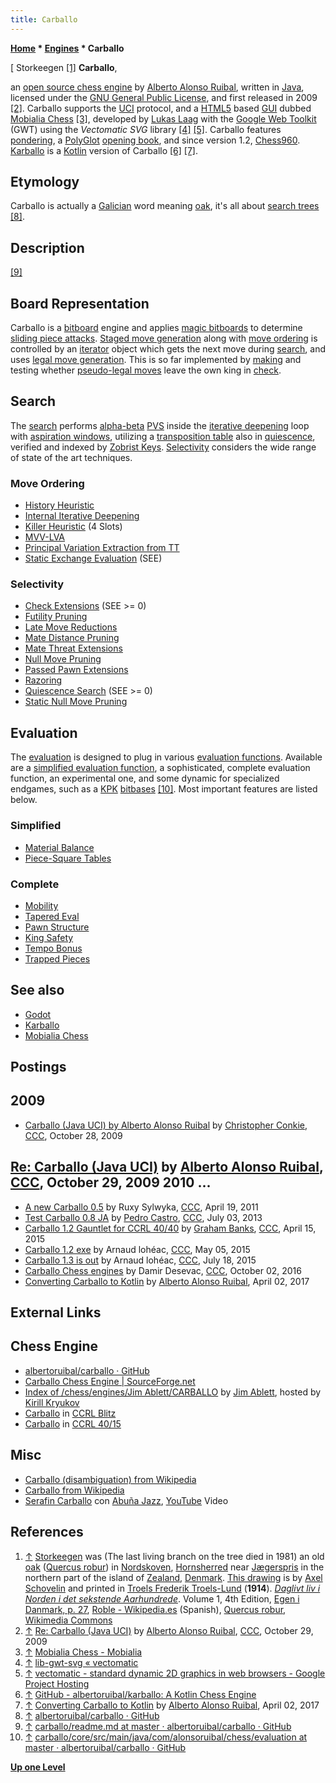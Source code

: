 ```yaml
---
title: Carballo
---
```

**[Home](Home "Home") * [Engines](Engines "Engines") * Carballo**

\[ Storkeegen <a id="cite-note-1" href="#cite-ref-1">[1]</a>
**Carballo**,

an [open source chess engine](Category:Open_Source "Category:Open Source") by [Alberto Alonso Ruibal](Alberto_Alonso_Ruibal "Alberto Alonso Ruibal"), written in [Java](Java "Java"),
licensed under the [GNU General Public License](Free_Software_Foundation#GPL "Free Software Foundation"), and first released in 2009 <a id="cite-note-2" href="#cite-ref-2">[2]</a>.
Carballo supports the [UCI](UCI "UCI") protocol, and a [HTML5](https://en.wikipedia.org/wiki/HTML5) based [GUI](GUI "GUI") dubbed [Mobialia Chess](index.php?title=Mobialia_Chess&action=edit&redlink=1 "Mobialia Chess (page does not exist)") <a id="cite-note-3" href="#cite-ref-3">[3]</a>, developed by [Lukas Laag](index.php?title=Lukas_Laag&action=edit&redlink=1 "Lukas Laag (page does not exist)") with the [Google Web Toolkit](https://en.wikipedia.org/wiki/Google_Web_Toolkit) (GWT) using the *Vectomatic SVG* library <a id="cite-note-4" href="#cite-ref-4">[4]</a> <a id="cite-note-5" href="#cite-ref-5">[5]</a>.
Carballo features [pondering](Pondering "Pondering"), a [PolyGlot](PolyGlot "PolyGlot") [opening book](Opening_Book "Opening Book"), and since version 1.2, [Chess960](Chess960 "Chess960"). [Karballo](index.php?title=Karballo&action=edit&redlink=1 "Karballo (page does not exist)") is a [Kotlin](<https://en.wikipedia.org/wiki/Kotlin_(programming_language)>) version of Carballo <a id="cite-note-6" href="#cite-ref-6">[6]</a> <a id="cite-note-7" href="#cite-ref-7">[7]</a>.

## Etymology

Carballo is actually a [Galician](https://en.wikipedia.org/wiki/Galician_language) word meaning [oak](https://en.wikipedia.org/wiki/Oak), it's all about [search trees](Search_Tree "Search Tree") <a id="cite-note-8" href="#cite-ref-8">[8]</a>.

## Description

<a id="cite-note-9" href="#cite-ref-9">[9]</a>

## Board Representation

Carballo is a [bitboard](Bitboards "Bitboards") engine and applies [magic bitboards](Magic_Bitboards "Magic Bitboards") to determine [sliding piece attacks](Sliding_Piece_Attacks "Sliding Piece Attacks").
[Staged move generation](Move_Generation#Staged "Move Generation") along with [move ordering](Move_Ordering "Move Ordering") is controlled by an [iterator](https://en.wikipedia.org/wiki/Iterator) object which gets the next move during [search](Search "Search"),
and uses [legal move generation](Move_Generation#Legal "Move Generation"). This is so far implemented by [making](Make_Move "Make Move") and testing whether [pseudo-legal moves](Pseudo-Legal_Move "Pseudo-Legal Move") leave the own king in [check](Check "Check").

## Search

The [search](Search "Search") performs [alpha-beta](Alpha-Beta "Alpha-Beta") [PVS](Principal_Variation_Search "Principal Variation Search") inside the [iterative deepening](Iterative_Deepening "Iterative Deepening") loop with [aspiration windows](Aspiration_Windows "Aspiration Windows"), utilizing a [transposition table](Transposition_Table "Transposition Table") also in [quiescence](Quiescence_Search "Quiescence Search"), verified and indexed by [Zobrist Keys](Zobrist_Hashing "Zobrist Hashing"). [Selectivity](Selectivity "Selectivity") considers the wide range of state of the art techniques.

### Move Ordering

- [History Heuristic](History_Heuristic "History Heuristic")
- [Internal Iterative Deepening](Internal_Iterative_Deepening "Internal Iterative Deepening")
- [Killer Heuristic](Killer_Heuristic "Killer Heuristic") (4 Slots)
- [MVV-LVA](MVV-LVA "MVV-LVA")
- [Principal Variation Extraction from TT](Principal_Variation "Principal Variation")
- [Static Exchange Evaluation](Static_Exchange_Evaluation "Static Exchange Evaluation") (SEE)

### Selectivity

- [Check Extensions](Check_Extensions "Check Extensions") (SEE >= 0)
- [Futility Pruning](Futility_Pruning "Futility Pruning")
- [Late Move Reductions](Late_Move_Reductions "Late Move Reductions")
- [Mate Distance Pruning](Mate_Distance_Pruning "Mate Distance Pruning")
- [Mate Threat Extensions](Mate_Threat_Extensions "Mate Threat Extensions")
- [Null Move Pruning](Null_Move_Pruning "Null Move Pruning")
- [Passed Pawn Extensions](Passed_Pawn_Extensions "Passed Pawn Extensions")
- [Razoring](Razoring "Razoring")
- [Quiescence Search](Quiescence_Search "Quiescence Search") (SEE >= 0)
- [Static Null Move Pruning](Reverse_Futility_Pruning "Reverse Futility Pruning")

## Evaluation

The [evaluation](Evaluation "Evaluation") is designed to plug in various [evaluation functions](Evaluation_Function "Evaluation Function"). Available are a [simplified evaluation function](Simplified_Evaluation_Function "Simplified Evaluation Function"), a sophisticated, complete evaluation function, an experimental one, and some dynamic for specialized endgames, such as a [KPK](KPK "KPK") [bitbases](Endgame_Bitbases "Endgame Bitbases") <a id="cite-note-10" href="#cite-ref-10">[10]</a>. Most important features are listed below.

### Simplified

- [Material Balance](Material#Balance "Material")
- [Piece-Square Tables](Piece-Square_Tables "Piece-Square Tables")

### Complete

- [Mobility](Mobility "Mobility")
- [Tapered Eval](Tapered_Eval "Tapered Eval")
- [Pawn Structure](Pawn_Structure "Pawn Structure")
- [King Safety](King_Safety "King Safety")
- [Tempo Bonus](Tempo "Tempo")
- [Trapped Pieces](Trapped_Pieces "Trapped Pieces")

## See also

- [Godot](Godot "Godot")
- [Karballo](index.php?title=Karballo&action=edit&redlink=1 "Karballo (page does not exist)")
- [Mobialia Chess](index.php?title=Mobialia_Chess&action=edit&redlink=1 "Mobialia Chess (page does not exist)")

## Postings

## 2009

- [Carballo (Java UCI) by Alberto Alonso Ruibal](http://www.talkchess.com/forum/viewtopic.php?t=30361) by [Christopher Conkie](index.php?title=Christopher_Conkie&action=edit&redlink=1 "Christopher Conkie (page does not exist)"), [CCC](CCC "CCC"), October 28, 2009

## [Re: Carballo (Java UCI)](http://www.talkchess.com/forum/viewtopic.php?t=30361&start=4) by [Alberto Alonso Ruibal](Alberto_Alonso_Ruibal "Alberto Alonso Ruibal"), [CCC](CCC "CCC"), October 29, 2009 2010 ...

- [A new Carballo 0.5](http://www.talkchess.com/forum/viewtopic.php?t=38788) by Ruxy Sylwyka, [CCC](CCC "CCC"), April 19, 2011
- [Test Carballo 0.8 JA](http://www.talkchess.com/forum/viewtopic.php?t=48528) by [Pedro Castro](Pedro_Castro "Pedro Castro"), [CCC](CCC "CCC"), July 03, 2013
- [Carballo 1.2 Gauntlet for CCRL 40/40](http://www.talkchess.com/forum/viewtopic.php?t=56014) by [Graham Banks](Graham_Banks "Graham Banks"), [CCC](CCC "CCC"), April 15, 2015
- [Carballo 1.2 exe](http://www.talkchess.com/forum/viewtopic.php?t=56244) by Arnaud lohéac, [CCC](CCC "CCC"), May 05, 2015
- [Carballo 1.3 is out](http://www.talkchess.com/forum/viewtopic.php?t=57007) by Arnaud lohéac, [CCC](CCC "CCC"), July 18, 2015
- [Carballo Chess engines](http://www.talkchess.com/forum/viewtopic.php?t=61579) by Damir Desevac, [CCC](CCC "CCC"), October 02, 2016
- [Converting Carballo to Kotlin](https://www.alonsoruibal.com/converting-carballo-kotlin/) by [Alberto Alonso Ruibal](Alberto_Alonso_Ruibal "Alberto Alonso Ruibal"), April 02, 2017

## External Links

## Chess Engine

- [albertoruibal/carballo · GitHub](https://github.com/albertoruibal/carballo)
- [Carballo Chess Engine | SourceForge.net](https://sourceforge.net/projects/carballo/)
- [Index of /chess/engines/Jim Ablett/CARBALLO](http://kirr.homeunix.org/chess/engines/Jim%20Ablett/CARBALLO/) by [Jim Ablett](Jim_Ablett "Jim Ablett"), hosted by [Kirill Kryukov](Kirill_Kryukov "Kirill Kryukov")
- [Carballo](http://www.computerchess.org.uk/ccrl/404/cgi/compare_engines.cgi?family=Carballo&print=Rating+list&print=Results+table&print=LOS+table&print=Ponder+hit+table&print=Eval+difference+table&print=Comopp+gamenum+table&print=Overlap+table&print=Score+with+common+opponents) in [CCRL Blitz](CCRL "CCRL")
- [Carballo](http://www.computerchess.org.uk/ccrl/4040/cgi/compare_engines.cgi?family=Carballo&print=Rating+list&print=Results+table&print=LOS+table&print=Ponder+hit+table&print=Eval+difference+table&print=Comopp+gamenum+table&print=Overlap+table&print=Score+with+common+opponents) in [CCRL 40/15](CCRL "CCRL")

## Misc

- [Carballo (disambiguation) from Wikipedia](https://en.wikipedia.org/wiki/Carballo_%28disambiguation%29)
- [Carballo from Wikipedia](https://en.wikipedia.org/wiki/Carballo)
- [Serafin Carballo](http://serafincarballo.com/) con [Abuña Jazz](http://serafincarballo.com/bio.html), [YouTube](https://en.wikipedia.org/wiki/YouTube) Video

## References

1. <a id="cite-ref-1" href="#cite-note-1">↑</a> [Storkeegen](https://en.wikipedia.org/wiki/Storkeegen) was (The last living branch on the tree died in 1981) an old [oak](https://en.wikipedia.org/wiki/Oak) ([Quercus robur](https://en.wikipedia.org/wiki/Quercus_robur)) in [Nordskoven](http://horns-herred.dk/page70.html), [Hornsherred](https://en.wikipedia.org/wiki/Hornsherred) near [Jægerspris](https://en.wikipedia.org/wiki/J%C3%A6gerspris) in the northern part of the island of [Zealand](https://en.wikipedia.org/wiki/Zealand), [Denmark](https://en.wikipedia.org/wiki/Denmark). [This drawing](https://commons.wikimedia.org/wiki/File:Storkeegen.jpg) is by [Axel Schovelin](http://da.wikipedia.org/wiki/Axel_Schovelin) and printed in [Troels Frederik Troels-Lund](https://en.wikipedia.org/wiki/Troels_Frederik_Lund) (**1914**). *[Daglivt liv i Norden i det sekstende Aarhundrede](http://runeberg.org/dagligt/)*. Volume 1, 4th Edition, [Egen i Danmark, p. 27](http://runeberg.org/dagligt/1/0079.html), [Roble - Wikipedia.es](https://es.wikipedia.org/wiki/Roble) (Spanish), [Quercus robur](http://commons.wikimedia.org/wiki/Quercus_robur), [Wikimedia Commons](https://en.wikipedia.org/wiki/Wikimedia_Commons)
1. <a id="cite-ref-2" href="#cite-note-2">↑</a> [Re: Carballo (Java UCI)](http://www.talkchess.com/forum/viewtopic.php?t=30361&start=4) by [Alberto Alonso Ruibal](Alberto_Alonso_Ruibal "Alberto Alonso Ruibal"), [CCC](CCC "CCC"), October 29, 2009
1. <a id="cite-ref-3" href="#cite-note-3">↑</a> [Mobialia Chess - Mobialia](http://www.mobialia.com/apps/chess/)
1. <a id="cite-ref-4" href="#cite-note-4">↑</a> [lib-gwt-svg « vectomatic](https://www.vectomatic.org/libs/lib-gwt-svg)
1. <a id="cite-ref-5" href="#cite-note-5">↑</a> [vectomatic - standard dynamic 2D graphics in web browsers - Google Project Hosting](https://code.google.com/archive/p/vectomatic/)
1. <a id="cite-ref-6" href="#cite-note-6">↑</a> [GitHub - albertoruibal/karballo: A Kotlin Chess Engine](https://github.com/albertoruibal/karballo)
1. <a id="cite-ref-7" href="#cite-note-7">↑</a> [Converting Carballo to Kotlin](https://www.alonsoruibal.com/converting-carballo-kotlin/) by [Alberto Alonso Ruibal](Alberto_Alonso_Ruibal "Alberto Alonso Ruibal"), April 02, 2017
1. <a id="cite-ref-8" href="#cite-note-8">↑</a> [albertoruibal/carballo · GitHub](https://github.com/albertoruibal/carballo)
1. <a id="cite-ref-9" href="#cite-note-9">↑</a> [carballo/readme.md at master · albertoruibal/carballo · GitHub](https://github.com/albertoruibal/carballo/blob/master/readme.md)
1. <a id="cite-ref-10" href="#cite-note-10">↑</a> [carballo/core/src/main/java/com/alonsoruibal/chess/evaluation at master · albertoruibal/carballo · GitHub](https://github.com/albertoruibal/carballo/tree/master/core/src/main/java/com/alonsoruibal/chess/evaluation)

**[Up one Level](Engines "Engines")**

